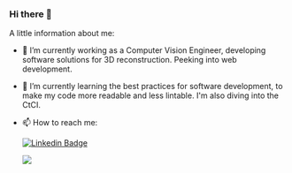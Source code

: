 <!--
**IanRiera/IanRiera** is a ✨ _special_ ✨ repository because its `README.md` (this file) appears on your GitHub profile.

Here are some ideas to get you started:

- 🔭 I’m currently working on ...
- 🌱 I’m currently learning ...
- 👯 I’m looking to collaborate on ...
- 🤔 I’m looking for help with ...
- 💬 Ask me about ...
- 📫 How to reach me: ...
- 😄 Pronouns: ...
- ⚡ Fun fact: ...
-->
### Hi there 👋
A little information about me:
- 🔭 I’m currently working as a Computer Vision Engineer, developing software solutions for 3D reconstruction. Peeking into web development.

- 🌱 I’m currently learning the best practices for software development, to make my code more readable and less lintable. I'm also diving into the CtCI.


- 📫 How to reach me:

  [![Linkedin Badge](https://img.shields.io/badge/-Ian_Riera_Smolinska-blue?style=flat&logo=Linkedin&logoColor=white)](https://www.linkedin.com/in/ianrierasmolinska/)
  
  ![](https://komarev.com/ghpvc/?username=IanRiera&style=plastic)
